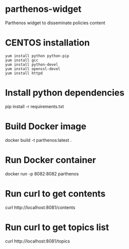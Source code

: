 # parthenos-widget
Parthenos widget to disseminate policies content 

# CENTOS installation
```
yum install python python-pip
yum install gcc
yum install python-devel
yum install openssl-devel
yum install httpd
```

# Install python dependencies
pip install -r requirements.txt
# Build Docker image
docker build -t parthenos:latest .
# Run Docker container
docker run -p 8082:8082 parthenos
# Run curl to get contents
curl http://localhost:8081/contents
# Run curl to get topics list
curl http://localhost:8081/topics
